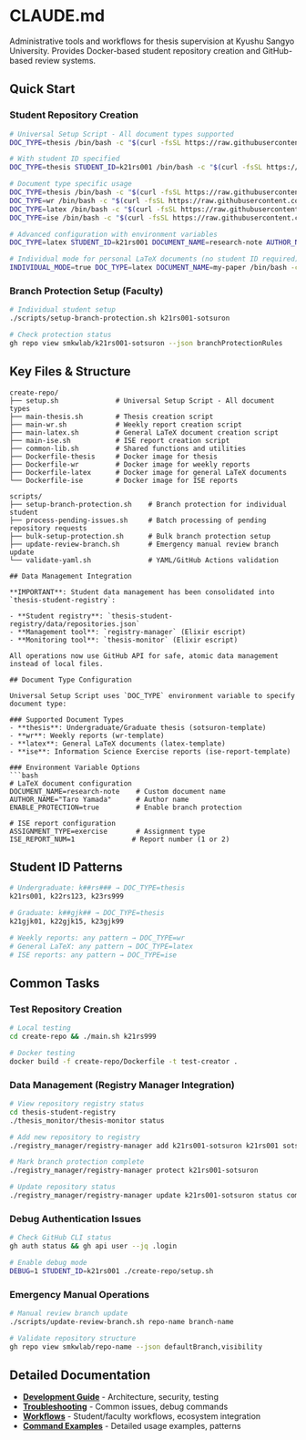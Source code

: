 # CLAUDE.md

Administrative tools and workflows for thesis supervision at Kyushu Sangyo University. Provides Docker-based student repository creation and GitHub-based review systems.

## Quick Start

### Student Repository Creation
```bash
# Universal Setup Script - All document types supported
DOC_TYPE=thesis /bin/bash -c "$(curl -fsSL https://raw.githubusercontent.com/smkwlab/thesis-management-tools/main/create-repo/setup.sh)"

# With student ID specified
DOC_TYPE=thesis STUDENT_ID=k21rs001 /bin/bash -c "$(curl -fsSL https://raw.githubusercontent.com/smkwlab/thesis-management-tools/main/create-repo/setup.sh)"

# Document type specific usage
DOC_TYPE=thesis /bin/bash -c "$(curl -fsSL https://raw.githubusercontent.com/smkwlab/thesis-management-tools/main/create-repo/setup.sh)"   # Thesis repository
DOC_TYPE=wr /bin/bash -c "$(curl -fsSL https://raw.githubusercontent.com/smkwlab/thesis-management-tools/main/create-repo/setup.sh)"      # Weekly reports
DOC_TYPE=latex /bin/bash -c "$(curl -fsSL https://raw.githubusercontent.com/smkwlab/thesis-management-tools/main/create-repo/setup.sh)"   # General LaTeX
DOC_TYPE=ise /bin/bash -c "$(curl -fsSL https://raw.githubusercontent.com/smkwlab/thesis-management-tools/main/create-repo/setup.sh)"     # ISE reports

# Advanced configuration with environment variables
DOC_TYPE=latex STUDENT_ID=k21rs001 DOCUMENT_NAME=research-note AUTHOR_NAME="Taro Yamada" /bin/bash -c "$(curl -fsSL https://raw.githubusercontent.com/smkwlab/thesis-management-tools/main/create-repo/setup.sh)"

# Individual mode for personal LaTeX documents (no student ID required)
INDIVIDUAL_MODE=true DOC_TYPE=latex DOCUMENT_NAME=my-paper /bin/bash -c "$(curl -fsSL https://raw.githubusercontent.com/smkwlab/thesis-management-tools/main/create-repo/setup.sh)"
```

### Branch Protection Setup (Faculty)
```bash
# Individual student setup
./scripts/setup-branch-protection.sh k21rs001-sotsuron

# Check protection status
gh repo view smkwlab/k21rs001-sotsuron --json branchProtectionRules
```

## Key Files & Structure

```
create-repo/
├── setup.sh              # Universal Setup Script - All document types
├── main-thesis.sh        # Thesis creation script
├── main-wr.sh            # Weekly report creation script
├── main-latex.sh         # General LaTeX document creation script
├── main-ise.sh           # ISE report creation script
├── common-lib.sh         # Shared functions and utilities
├── Dockerfile-thesis     # Docker image for thesis
├── Dockerfile-wr         # Docker image for weekly reports
├── Dockerfile-latex      # Docker image for general LaTeX documents
└── Dockerfile-ise        # Docker image for ISE reports

scripts/
├── setup-branch-protection.sh    # Branch protection for individual student
├── process-pending-issues.sh     # Batch processing of pending repository requests
├── bulk-setup-protection.sh      # Bulk branch protection setup
├── update-review-branch.sh       # Emergency manual review branch update
└── validate-yaml.sh              # YAML/GitHub Actions validation

## Data Management Integration

**IMPORTANT**: Student data management has been consolidated into `thesis-student-registry`:

- **Student registry**: `thesis-student-registry/data/repositories.json`
- **Management tool**: `registry-manager` (Elixir escript)
- **Monitoring tool**: `thesis-monitor` (Elixir escript)

All operations now use GitHub API for safe, atomic data management instead of local files.

## Document Type Configuration

Universal Setup Script uses `DOC_TYPE` environment variable to specify document type:

### Supported Document Types
- **thesis**: Undergraduate/Graduate thesis (sotsuron-template)
- **wr**: Weekly reports (wr-template)
- **latex**: General LaTeX documents (latex-template)
- **ise**: Information Science Exercise reports (ise-report-template)

### Environment Variable Options
```bash
# LaTeX document configuration
DOCUMENT_NAME=research-note    # Custom document name
AUTHOR_NAME="Taro Yamada"      # Author name
ENABLE_PROTECTION=true         # Enable branch protection

# ISE report configuration
ASSIGNMENT_TYPE=exercise       # Assignment type
ISE_REPORT_NUM=1              # Report number (1 or 2)
```

## Student ID Patterns

```bash
# Undergraduate: k##rs### → DOC_TYPE=thesis
k21rs001, k22rs123, k23rs999

# Graduate: k##gjk## → DOC_TYPE=thesis
k21gjk01, k22gjk15, k23gjk99

# Weekly reports: any pattern → DOC_TYPE=wr
# General LaTeX: any pattern → DOC_TYPE=latex
# ISE reports: any pattern → DOC_TYPE=ise
```

## Common Tasks

### Test Repository Creation
```bash
# Local testing
cd create-repo && ./main.sh k21rs999

# Docker testing
docker build -f create-repo/Dockerfile -t test-creator .
```

### Data Management (Registry Manager Integration)
```bash
# View repository registry status
cd thesis-student-registry
./thesis_monitor/thesis-monitor status

# Add new repository to registry
./registry_manager/registry-manager add k21rs001-sotsuron k21rs001 sotsuron active thesis

# Mark branch protection complete
./registry_manager/registry-manager protect k21rs001-sotsuron

# Update repository status
./registry_manager/registry-manager update k21rs001-sotsuron status completed
```

### Debug Authentication Issues
```bash
# Check GitHub CLI status
gh auth status && gh api user --jq .login

# Enable debug mode
DEBUG=1 STUDENT_ID=k21rs001 ./create-repo/setup.sh
```

### Emergency Manual Operations
```bash
# Manual review branch update
./scripts/update-review-branch.sh repo-name branch-name

# Validate repository structure
gh repo view smkwlab/repo-name --json defaultBranch,visibility
```

## Detailed Documentation

- **[Development Guide](docs/CLAUDE-DEVELOPMENT.md)** - Architecture, security, testing
- **[Troubleshooting](docs/CLAUDE-TROUBLESHOOTING.md)** - Common issues, debug commands
- **[Workflows](docs/CLAUDE-WORKFLOWS.md)** - Student/faculty workflows, ecosystem integration
- **[Command Examples](docs/CLAUDE-EXAMPLES.md)** - Detailed usage examples, patterns
